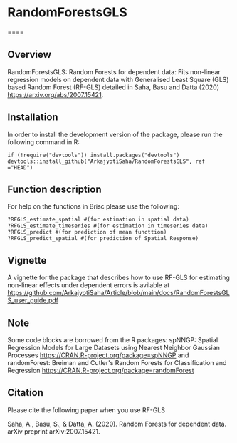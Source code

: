 
# RandomForestsGLS
====

## Overview
RandomForestsGLS: Random Forests for dependent data: Fits non-linear regression models on dependent data with Generalised Least Square (GLS) based Random Forest (RF-GLS) detailed in Saha, Basu and Datta (2020) <https://arxiv.org/abs/2007.15421>.


## Installation
In order to install the development version of the package, please run the following command in R:

```{r }
if (!require("devtools")) install.packages("devtools")
devtools::install_github("ArkajyotiSaha/RandomForestsGLS", ref ="HEAD")
```

## Function description
For help on the functions in Brisc please use the following:
```{r }
?RFGLS_estimate_spatial #(for estimation in spatial data)
?RFGLS_estimate_timeseries #(for estimation in timeseries data)
?RFGLS_predict #(for prediction of mean functtion)
?RFGLS_predict_spatial #(for prediction of Spatial Response)
```

## Vignette
A vignette for the package that describes how to use RF-GLS for estimating non-linear effects under dependent errors is avilable at https://github.com/ArkajyotiSaha/Article/blob/main/docs/RandomForestsGLS_user_guide.pdf

## Note
Some code blocks are borrowed from the R packages: spNNGP: Spatial Regression Models for Large Datasets using Nearest Neighbor Gaussian Processes https://CRAN.R-project.org/package=spNNGP and randomForest: Breiman and Cutler's Random Forests for Classification and Regression https://CRAN.R-project.org/package=randomForest 


## Citation
Please cite the following paper when you use RF-GLS

Saha, A., Basu, S., & Datta, A. (2020). Random Forests for dependent data. arXiv preprint arXiv:2007.15421.

